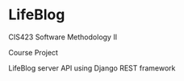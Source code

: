 LifeBlog
========

CIS423 Software Methodology II

Course Project

LifeBlog server API using Django REST framework
